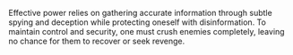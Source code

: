 Effective power relies on gathering accurate information through subtle spying and deception while protecting oneself with disinformation. To maintain control and security, one must crush enemies completely, leaving no chance for them to recover or seek revenge.
